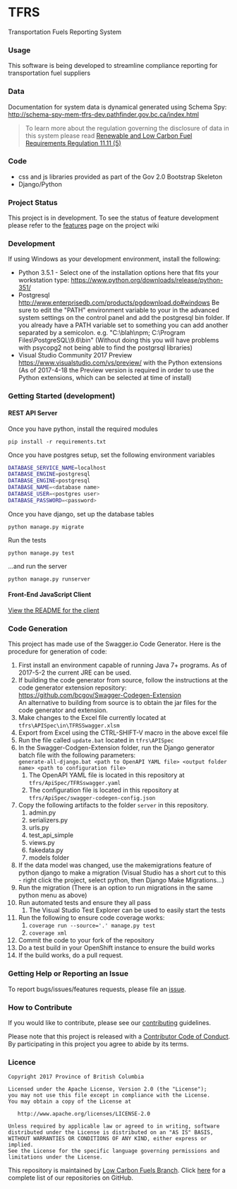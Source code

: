 # TFRS
Transportation Fuels Reporting System

### Usage
This software is being developed to streamline compliance reporting for transportation fuel suppliers  

### Data
Documentation for system data is dynamical generated using Schema Spy:
http://schema-spy-mem-tfrs-dev.pathfinder.gov.bc.ca/index.html  
> To learn more about the regulation governing the disclosure of data in this system please read [Renewable and Low Carbon Fuel Requirements Regulation 11.11 \(5\)](http://www.bclaws.ca/EPLibraries/bclaws_new/document/ID/freeside/394_2008#section11.11)

### Code
- css and js libraries provided as part of the Gov 2.0 Bootstrap Skeleton
- Django/Python

### Project Status
This project is in development.
To see the status of feature development please refer to the [features](https://github.com/bcgov/tfrs/wiki/features/) page on the project wiki

### Development

If using Windows as your development environment, install the following:
- Python 3.5.1 - Select one of the installation options here that fits your workstation type: https://www.python.org/downloads/release/python-351/
- Postgresql http://www.enterprisedb.com/products/pgdownload.do#windows
Be sure to edit the "PATH" environment variable to your in the advanced system settings on the control panel and add the postgresql bin folder. If you already have a PATH variable set to something you can add another separated by a semicolon. e.g. "C:\blah\npm; C:\Program Files\PostgreSQL\9.6\bin"
(Without doing this you will have problems with psycopg2 not being able to find the postgrsql libraries)
- Visual Studio Community 2017 Preview https://www.visualstudio.com/vs/preview/ with the Python extensions (As of 2017-4-18 the Preview version is required in order to use the Python extensions, which can be selected at time of install)

### Getting Started (development)
#### REST API Server
Once you have python, install the required modules

`pip install -r requirements.txt`

Once you have postgres setup, set the following environment variables

```bash
DATABASE_SERVICE_NAME=localhost
DATABASE_ENGINE=postgresql
DATABASE_ENGINE=postgresql
DATABASE_NAME=<database name>
DATABASE_USER=<postgres user>
DATABASE_PASSWORD=<password>
```

Once you have django, set up the database tables

`python manage.py migrate`

Run the tests

`python manage.py test`

...and run the server

`python manage.py runserver`

#### Front-End JavaScript Client
[View the README for the client](client/README.md)


### Code Generation

This project has made use of the Swagger.io Code Generator.  Here is the procedure for generation of code:

1. First install an environment capable of running Java 7+ programs.  As of 2017-5-2 the current JRE can be used.   
2. If building the code generator from source, follow the instructions at the code generator extension repository:
   https://github.com/bcgov/Swagger-Codegen-Extension   
   An alternative to building from source is to obtain the jar files for the code generator and extension.
3. Make changes to the Excel file currently located at `tfrs\APISpec\in\TFRSSwagger.xlsm`
4. Export from Excel using the CTRL-SHIFT-V macro in the above excel file
5. Run the file called `update.bat` located in `tfrs\APISpec`
6. In the Swagger-Codgen-Extension folder, run the Django generator batch file with the following parameters:  
   `generate-all-django.bat <path to OpenAPI YAML file> <output folder name> <path to configuration file>`
	1. The OpenAPI YAML file is located in this repository at `tfrs/ApiSpec/TFRSswagger.yaml` 
	2. The configuration file is located in this repository at `tfrs/ApiSpec/swagger-codegen-config.json`
7. Copy the following artifacts to the folder `server` in this repository.
	1. admin.py
	2. serializers.py
	3. urls.py
	4. test_api_simple
	5. views.py
	6. fakedata.py
	7. models folder
8. If the data model was changed, use the makemigrations feature of python django to make a migration (Visual Studio has a short cut to this - right click the project, select python, then Django Make Migrations...)
9. Run the migration (There is an option to run migrations in the same python menu as above)
10. Run automated tests and ensure they all pass
	1. The Visual Studio Test Explorer can be used to easily start the tests
11. Run the following to ensure code coverage works:
	1. `coverage run --source='.' manage.py test`
    2. `coverage xml`
12. Commit the code to your fork of the repository
13. Do a test build in your OpenShift instance to ensure the build works
14. If the build works, do a pull request.   


### Getting Help or Reporting an Issue
To report bugs/issues/features requests, please file an [issue](https://github.com/bcgov/tfrs/issues/).

### How to Contribute
If you would like to contribute, please see our [contributing](contributing.md) guidelines.

Please note that this project is released with a [Contributor Code of Conduct](code_of_conduct.md). By participating in this project you agree to abide by its terms.

### Licence
	Copyright 2017 Province of British Columbia

    Licensed under the Apache License, Version 2.0 (the "License");
    you may not use this file except in compliance with the License.
    You may obtain a copy of the License at 

       http://www.apache.org/licenses/LICENSE-2.0

    Unless required by applicable law or agreed to in writing, software
    distributed under the License is distributed on an "AS IS" BASIS,
    WITHOUT WARRANTIES OR CONDITIONS OF ANY KIND, either express or implied.
    See the License for the specific language governing permissions and
    limitations under the License.

This repository is maintained by [Low Carbon Fuels Branch](http://www2.gov.bc.ca/gov/content/industry/electricity-alternative-energy/transportation-energies/renewable-low-carbon-fuels). Click [here](https://github.com/bcgov/tfrs) for a complete list of our repositories on GitHub.

